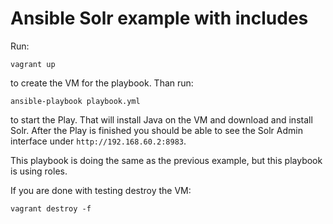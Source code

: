 # Ansible Solr example with includes

Run:

```
vagrant up
```

to create the VM for the playbook. Than run:

```
ansible-playbook playbook.yml
```

to start the Play. That will install Java on the VM and download and install Solr.
After the Play is finished you should be able to see the Solr Admin interface
under `http://192.168.60.2:8983`.

This playbook is doing the same as the previous example, but this playbook
is using roles.

If you are done with testing destroy the VM:

```
vagrant destroy -f
```

